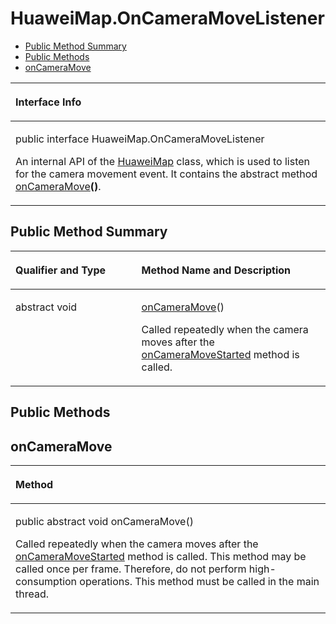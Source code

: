 # HuaweiMap.OnCameraMoveListener<a name="EN-US_TOPIC_0000001099341066"></a>

-   [Public Method Summary](#section193131669256)
-   [Public Methods](#section13957489326)
-   [onCameraMove](#section113245916324)


<a name="table3495mcpsimp"></a>
<table><thead align="left"><tr id="row3499mcpsimp"><th class="cellrowborder" valign="top" width="100%" id="mcps1.1.2.1.1"><p id="p3501mcpsimp"><a name="p3501mcpsimp"></a><a name="p3501mcpsimp"></a>Interface Info</p>
</th>
</tr>
</thead>
<tbody><tr id="row3502mcpsimp"><td class="cellrowborder" valign="top" width="100%" headers="mcps1.1.2.1.1 "><p id="p5314631182020"><a name="p5314631182020"></a><a name="p5314631182020"></a>public interface HuaweiMap.OnCameraMoveListener</p>
<p id="p3504mcpsimp"><a name="p3504mcpsimp"></a><a name="p3504mcpsimp"></a>An internal API of the <a href="huaweimap.md">HuaweiMap</a> class, which is used to listen for the camera movement event. It contains the abstract method <a href="#section113245916324">onCameraMove</a><strong id="b10194362595"><a name="b10194362595"></a><a name="b10194362595"></a>()</strong>.</p>
</td>
</tr>
</tbody>
</table>

## Public Method Summary<a name="section193131669256"></a>

<a name="table3510mcpsimp"></a>
<table><thead align="left"><tr id="row3515mcpsimp"><th class="cellrowborder" valign="top" width="40%" id="mcps1.1.3.1.1"><p id="p3517mcpsimp"><a name="p3517mcpsimp"></a><a name="p3517mcpsimp"></a>Qualifier and Type</p>
</th>
<th class="cellrowborder" valign="top" width="60%" id="mcps1.1.3.1.2"><p id="p3519mcpsimp"><a name="p3519mcpsimp"></a><a name="p3519mcpsimp"></a>Method Name and Description</p>
</th>
</tr>
</thead>
<tbody><tr id="row3520mcpsimp"><td class="cellrowborder" valign="top" width="40%" headers="mcps1.1.3.1.1 "><p id="p3522mcpsimp"><a name="p3522mcpsimp"></a><a name="p3522mcpsimp"></a>abstract void</p>
</td>
<td class="cellrowborder" valign="top" width="60%" headers="mcps1.1.3.1.2 "><p id="p3524mcpsimp"><a name="p3524mcpsimp"></a><a name="p3524mcpsimp"></a><a href="#section113245916324">onCameraMove</a>()</p>
<p id="p46171545909"><a name="p46171545909"></a><a name="p46171545909"></a>Called repeatedly when the camera moves after the <a href="oncameramovestartedlistener.md#section15331349172613">onCameraMoveStarted</a> method is called.</p>
</td>
</tr>
</tbody>
</table>

## Public Methods<a name="section13957489326"></a>

## onCameraMove<a name="section113245916324"></a>

<a name="table3527mcpsimp"></a>
<table><thead align="left"><tr id="row3531mcpsimp"><th class="cellrowborder" valign="top" width="100%" id="mcps1.1.2.1.1"><p id="p3533mcpsimp"><a name="p3533mcpsimp"></a><a name="p3533mcpsimp"></a>Method</p>
</th>
</tr>
</thead>
<tbody><tr id="row3534mcpsimp"><td class="cellrowborder" valign="top" width="100%" headers="mcps1.1.2.1.1 "><p id="p3536mcpsimp"><a name="p3536mcpsimp"></a><a name="p3536mcpsimp"></a>public abstract void onCameraMove()</p>
<p id="p3539mcpsimp"><a name="p3539mcpsimp"></a><a name="p3539mcpsimp"></a>Called repeatedly when the camera moves after the <a href="oncameramovestartedlistener.md#section15331349172613">onCameraMoveStarted</a> method is called. This method may be called once per frame. Therefore, do not perform high-consumption operations. This method must be called in the main thread.</p>
</td>
</tr>
</tbody>
</table>

